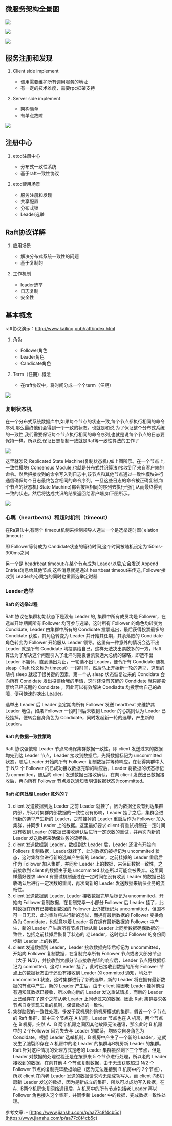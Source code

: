 
## 微服务架构全景图

![](https://img2020.cnblogs.com/blog/2344773/202108/2344773-20210820182011695-1227617483.png)

![](https://img2020.cnblogs.com/blog/2344773/202108/2344773-20210820182015510-1442321841.png)

![](https://img2020.cnblogs.com/blog/2344773/202108/2344773-20210820182030741-1162139351.png)

## 服务注册和发现

1.  Client side implement

    *   调用需要维护所有调用服务的地址
    *   有一定的技术难度，需要rpc框架支持
2.  Server side implement

    *   架构简单
    *   有单点故障

![](https://img2020.cnblogs.com/blog/2344773/202108/2344773-20210820182045398-1566202200.png)

## 注册中心

1.  etcd注册中心

    *   分布式一致性系统
    *   基于raft一致性协议
2.  etcd使用场景

    *   服务注册和发现
    *   共享配置
    *   分布式锁
    *   Leader选举

## Raft协议详解

1.  应用场景

    *   解决分布式系统一致性的问题
    *   基于复制的
2.  工作机制

    *   leader选举
    *   日志复制
    *   安全性

## 基本概念

raft协议演示：http://www.kailing.pub/raft/index.html

1.  角色

    *   Follower角色
    *   Leader角色
    *   Candicate角色
2.  Term（任期）概念

    *   在raft协议中，将时间分成一个个term（任期）

![](https://img2020.cnblogs.com/blog/2344773/202108/2344773-20210820182058750-600475535.png)

### 复制状态机

在一个分布式系统数据库中,如果每个节点的状态一致,每个节点都执行相同的命令序列,那么最终他们会得到一个一致的状态。也就是和说,为了保证整个分布式系统的一致性,我们需要保证每个节点执行相同的命令序列,也就是说每个节点的日志要保持一样。所以说,保证日志复制一致就是Raf等一致性算法的工作了

![](https://img2020.cnblogs.com/blog/2344773/202108/2344773-20210820182109782-329778722.png)

这里就涉及 Replicated State Machine(复制状态机),如上图所示。在一个节点上,一致性模块( Consensus Module,也就是分布式共识算法)接收到了来自客户端的命令。然后把接收到的命令写入到日志中,该节点和其他节点通过一致性模块进行通信确保每个日志最终包含相同的命令序列。一旦这些日志的命令被正确复制,每个节点的状态机( State Machine)都会按照相同的序列去执行他们,从而最终得到一致的状态。然后将达成共识的结果返回给客户端,如下图所示。

![](https://img2020.cnblogs.com/blog/2344773/202108/2344773-20210820182122024-145780864.png)

### 心跳（heartbeats）和超时机制（timeout）

在Ra算法中,有两个 timeout机制来控制领导人选举一个是选举定时器( elation timeou):

即 Follower等待成为 Candidate状态的等待时间,这个时间被随机设定为150ms-300ms之间

另一个是 headrbeat timeout:在某个节点成为 Leader以后,它会发送 Append Entries消息给其他节点,这些消息就是通过 heartbeat timeout来传送, Follower接收到 Leader的心跳包的同时也重置选举定时器

### Leader选举

#### Raft 的选举过程

Raft 协议在集群初始状态下是没有 Leader 的, 集群中所有成员均是 Follower，在选举开始期间所有 Follower 均可参与选举，这时所有 Follower 的角色均转变为 Condidate, Leader 由集群中所有的 Condidate 投票选出，最后获得投票最多的 Condidate 获胜，其角色转变为 Leader 并开始其任期，其余落败的 Condidate 角色转变为 Follower 开始服从 Leader 领导。这里有一种意外的情况会选不出 Leader 就是所有 Condidate 均投票给自己，这样无法决出票数多的一方，Raft 算法为了解决这个问题引入了北洋时期袁世凯获选大总统的谋略，即选不出 Leader 不罢休，直到选出为止，一轮选不出 Leader，便令所有 Condidate 随机 sleap（Raft 论文称为 timeout）一段时间，然后马上开始新一轮的选举，这里的随机 sleep 就起了很关键的因素，第一个从 sleap 状态恢复过来的 Condidate 会向所有 Condidate 发出投票给我的申请，这时还没有苏醒的 Condidate 就只能投票给已经苏醒的 Condidate ，因此可以有效解决 Condiadte 均投票给自己的故障，便可快速的决出 Leader。

选举出 Leader 后 Leader 会定期向所有 Follower 发送 heartbeat 来维护其 Leader 地位，如果 Follower 一段时间后未收到 Leader 的心跳则认为 Leader 已经挂掉，便转变自身角色为 Condidate，同时发起新一轮的选举，产生新的 Leader。

#### Raft 的数据一致性策略

Raft 协议强依赖 Leader 节点来确保集群数据一致性。即 client 发送过来的数据均先到达 Leader 节点，Leader 接收到数据后，先将数据标记为 uncommitted 状态，随后 Leader 开始向所有 Follower 复制数据并等待响应，在获得集群中大于 N/2 个 Follower 的已成功接收数据完毕的响应后，Leader 将数据的状态标记为 committed，随后向 client 发送数据已接收确认，在向 client 发送出已数据接收后，再向所有 Follower 节点发送通知表明该数据状态为committed。

#### Raft 如何处理 Leader 意外的？

1.  client 发送数据到达 Leader 之前 Leader 就挂了，因为数据还没有到达集群内部，所以对集群内部数据的一致性没有影响，Leader 挂了之后，集群会进行新的选举产生新的 Leader，之前挂掉的 Leader 重启后作为 Follower 加入集群，并同步 Leader 上的数据。这里最好要求 client 有重试机制在一定时间没有收到 Leader 的数据已接收确认后进行一定次数的重试，并再次向新的 Leader 发送数据来确保业务的流畅性。
2.  client 发送数据到 Leader，数据到达 Leader 后，Leader 还没有开始向 Folloers 复制数据，Leader就挂了，此时数据仍被标记为 uncommited 状态，这时集群会进行新的选举产生新的 Leader，之前挂掉的 Leader 重启后作为 Follower 加入集群，并同步 Leader 上的数据，来保证数据一致性，之前接收到 client 的数据由于是 uncommited 状态所以可能会被丢弃。这里同样最好要求 client 有重试机制通过在一定时间在没有收到 Leader 的数据已接收确认后进行一定次数的重试，再次向新的 Leader 发送数据来确保业务的流畅性。
3.  client 发送数据到 Leader, Leader 接收数据完毕后标记为 uncommited，开始向 Follower复制数据，在复制完毕一小部分 Follower 后 Leader 挂了，此时数据在所有已接收到数据的 Follower 上仍被标记为 uncommitted，但国不可一日无君，此时集群将进行新的选举，而拥有最新数据的 Follower 变换角色为 Condidate，也就意味着 Leader 将在拥有最新数据的 Follower 中产生，新的 Leader 产生后所有节点开始从新 Leader 上同步数据确保数据的一致性，包括之前挂掉后恢复了状态的 老Leader，这时也以 Follower 的身份同步新 Leader 上的数据。
4.  client 发送数据到 Leader，Leader 接收数据完毕后标记为 uncommitted，开始向 Follower 复制数据，在复制完毕所有 Follower 节点或者大部分节点（大于 N/2），并接收到大部分节点接收完毕的响应后，Leader 节点将数据标记为 committed，这时 Leader 挂了，此时已接收到数据的所有 Follower 节点上的数据状态由于还没有接收到 Leader 的 commited 通知，均处于 uncommited 状态。这时集群进行了新的选举，新的 Leader 将在拥有最新数据的节点中产生，新的 Leader 产生后，由于 client 端因老 Leader 挂掉前没有通知其数据已接收，所以会向新的 Leader 发送重试请求，而新的 Leader 上已经存在了这个之前从老 Leader 上同步过来的数据，因此 Raft 集群要求各节点自身实现去重的机制，保证数据的一致性。
5.  集群脑裂的一致性处理，多发于双机房的跨机房模式的集群。假设一个 5 节点的 Raft 集群，其中三个节点在 A 机房，Leader 节点也在 A 机房，两个节点在 B 机房。突然 A、B 两个机房之间因其他故障无法通讯，那么此时 B 机房中的 2 个Follower 因为失去与 Leader 的联系，均转变自身角色为 Condidate。根据 Leader 选举机制，B 机房中产生了一个新的 Leader，这就发生了脑裂即存在 A 机房中的老 Leader 的集群与B机房新 Leader 的集群。Raft 针对这种情况的处理方式是老的 Leader 集群虽然剩下三个节点，但是 Leader 对数据的处理过程还是在按原来 5 个节点进行处理，所以老的 Leader 接收到的数据，在向其他 4 个节点复制数据，由于无法获取超过 N/2 个 Follower 节点的复制完毕数据响应（因为无法连接到 B 机房中的 2个节点），所以 client 在向老 Leader 发送的数据请求均无法成功写入，而 client 向B机房新 Leader 发送的数据，因为是新成立的集群，所以可以成功写入数据，在A、B两个机房恢复网络通讯后，A 机房中的所有节点包括老 Leader 再以 Follower 角色接入这个集群，并同步新 Leader 中的数据，完成数据一致性处理。

参考文章: - [https://www.jianshu.com/p/aa77c8f4cb5c](https://www.jianshu.com/p/aa77c8f4cb5c)